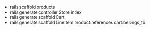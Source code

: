 - rails scaffold products
- rails generate controller Store index
- rails generate scaffold Cart
- rails generate scaffold LineItem product:references cart:belongs_to   
